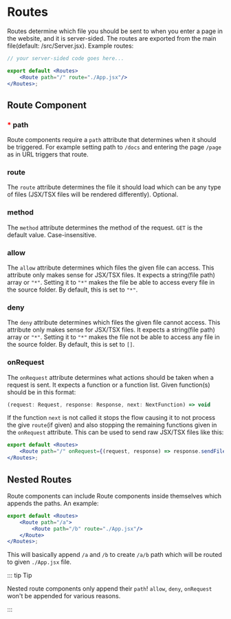 # Routes

Routes determine which file you should be sent to when you enter a page in the website, and it is server-sided. The
routes are exported from the main file(default: /src/Server.jsx). Example routes:

```jsx
// your server-sided code goes here...

export default <Routes>
    <Route path="/" route="./App.jsx"/>
</Routes>;
```

## Route Component

### <span style="color:red">*</span> path

Route components require a `path` attribute that determines when it should be triggered. For example setting path
to `/docs` and entering the page `/page` as in URL triggers that route.

### route

The `route` attribute determines the file it should load which can be any type of files (JSX/TSX files will be rendered
differently). Optional.

### method

The `method` attribute determines the method of the request. `GET` is the default value. Case-insensitive.

### allow

The `allow` attribute determines which files the given file can access. This attribute only makes sense for JSX/TSX
files. It expects a string(file path) array or `"*"`. Setting it to `"*"` makes the file be able to access every file in
the source
folder. By default, this is set to `"*"`.

### deny

The `deny` attribute determines which files the given file cannot access. This attribute only makes sense for JSX/TSX
files. It expects a string(file path) array or `"*"`. Setting it to `"*"` makes the file not be able to access any file
in the source
folder. By default, this is set to `[]`.

### onRequest

The `onRequest` attribute determines what actions should be taken when a request is sent. It expects a function or a
function list. Given function(s) should be in this format:

```ts
(request: Request, response: Response, next: NextFunction) => void
```

If the function `next` is not called it stops the flow causing it to not process the give `route`(if given) and also
stopping the remaining functions given in the `onRequest` attribute. This can be used to send raw JSX/TSX files like
this:

```jsx
export default <Routes>
    <Route path="/" onRequest={(request, response) => response.sendFile(__dirname + "App.jsx")}/>
</Routes>;
```

## Nested Routes

Route components can include Route components inside themselves which appends the paths. An example:

```jsx
export default <Routes>
    <Route path="/a">
        <Route path="/b" route="./App.jsx"/>
    </Route>
</Routes>;
```

This will basically append `/a` and `/b` to create `/a/b` path which will be routed to given `./App.jsx` file.

::: tip Tip

Nested route components only append their `path`! `allow`, `deny`, `onRequest` won't be appended for various reasons.

:::